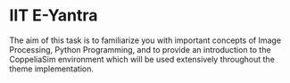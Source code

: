 # IIT  E-Yantra
The aim of this task is to familiarize you with important concepts of Image Processing, Python Programming, and to provide an introduction to the CoppeliaSim environment which will be used extensively throughout the theme implementation.
